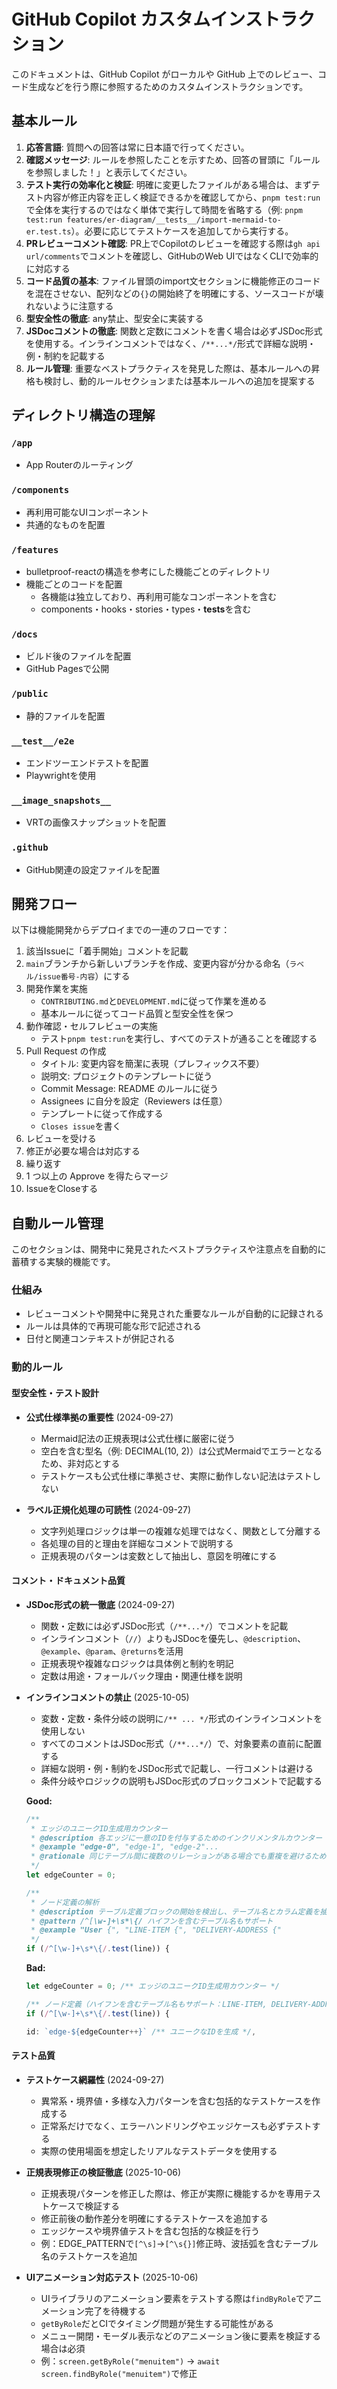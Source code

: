 # GitHub Copilot カスタムインストラクション

このドキュメントは、GitHub Copilot がローカルや GitHub 上でのレビュー、コード生成などを行う際に参照するためのカスタムインストラクションです。

## 基本ルール

1. **応答言語**: 質問への回答は常に日本語で行ってください。
2. **確認メッセージ**: ルールを参照したことを示すため、回答の冒頭に「ルールを参照しました！」と表示してください。
3. **テスト実行の効率化と検証**: 明確に変更したファイルがある場合は、まずテスト内容が修正内容を正しく検証できるかを確認してから、`pnpm test:run`で全体を実行するのではなく単体で実行して時間を省略する（例: `pnpm test:run features/er-diagram/__tests__/import-mermaid-to-er.test.ts`）。必要に応じてテストケースを追加してから実行する。
4. **PRレビューコメント確認**: PR上でCopilotのレビューを確認する際は`gh api url/comments`でコメントを確認し、GitHubのWeb UIではなくCLIで効率的に対応する
5. **コード品質の基本**: ファイル冒頭のimport文セクションに機能修正のコードを混在させない、配列などの`{}`の開始終了を明確にする、ソースコードが壊れないように注意する
6. **型安全性の徹底**: any禁止、型安全に実装する
7. **JSDocコメントの徹底**: 関数と定数にコメントを書く場合は必ずJSDoc形式を使用する。インラインコメントではなく、`/**...*/`形式で詳細な説明・例・制約を記載する
8. **ルール管理**: 重要なベストプラクティスを発見した際は、基本ルールへの昇格も検討し、動的ルールセクションまたは基本ルールへの追加を提案する

## ディレクトリ構造の理解

### `/app`

- App Routerのルーティング

### `/components`

- 再利用可能なUIコンポーネント
- 共通的なものを配置

### `/features`

- bulletproof-reactの構造を参考にした機能ごとのディレクトリ
- 機能ごとのコードを配置
  - 各機能は独立しており、再利用可能なコンポーネントを含む
  - components・hooks・stories・types・**tests**を含む

### `/docs`

- ビルド後のファイルを配置
- GitHub Pagesで公開

### `/public`

- 静的ファイルを配置

### `__test__/e2e`

- エンドツーエンドテストを配置
- Playwrightを使用

### `__image_snapshots__`

- VRTの画像スナップショットを配置

### `.github`

- GitHub関連の設定ファイルを配置

## 開発フロー

以下は機能開発からデプロイまでの一連のフローです：

1. 該当Issueに「着手開始」コメントを記載
2. `main`ブランチから新しいブランチを作成、変更内容が分かる命名（`ラベル/issue番号-内容`）にする
3. 開発作業を実施
   - `CONTRIBUTING.md`と`DEVELOPMENT.md`に従って作業を進める
   - 基本ルールに従ってコード品質と型安全性を保つ
4. 動作確認・セルフレビューの実施
   - テスト`pnpm test:run`を実行し、すべてのテストが通ることを確認する
5. Pull Request の作成
   - タイトル: 変更内容を簡潔に表現（プレフィックス不要）
   - 説明文: プロジェクトのテンプレートに従う
   - Commit Message: README のルールに従う
   - Assignees に自分を設定（Reviewers は任意）
   - テンプレートに従って作成する
   - `Closes issue`を書く
6. レビューを受ける
7. 修正が必要な場合は対応する
8. 繰り返す
9. 1 つ以上の Approve を得たらマージ
10. IssueをCloseする

## 自動ルール管理

このセクションは、開発中に発見されたベストプラクティスや注意点を自動的に蓄積する実験的機能です。

### 仕組み

- レビューコメントや開発中に発見された重要なルールが自動的に記録される
- ルールは具体的で再現可能な形で記述される
- 日付と関連コンテキストが併記される

### 動的ルール

<!-- AUTO_RULES_START: このコメント間のルールは自動管理されます -->

#### 型安全性・テスト設計

- **公式仕様準拠の重要性** (2024-09-27)
  - Mermaid記法の正規表現は公式仕様に厳密に従う
  - 空白を含む型名（例: DECIMAL(10, 2)）は公式Mermaidでエラーとなるため、非対応とする
  - テストケースも公式仕様に準拠させ、実際に動作しない記法はテストしない

- **ラベル正規化処理の可読性** (2024-09-27)
  - 文字列処理ロジックは単一の複雑な処理ではなく、関数として分離する
  - 各処理の目的と理由を詳細なコメントで説明する
  - 正規表現のパターンは変数として抽出し、意図を明確にする

#### コメント・ドキュメント品質

- **JSDoc形式の統一徹底** (2024-09-27)
  - 関数・定数には必ずJSDoc形式（`/**...*/`）でコメントを記載
  - インラインコメント（`//`）よりもJSDocを優先し、`@description`、`@example`、`@param`、`@returns`を活用
  - 正規表現や複雑なロジックは具体例と制約を明記
  - 定数は用途・フォールバック理由・関連仕様を説明

- **インラインコメントの禁止** (2025-10-05)
  - 変数・定数・条件分岐の説明に`/** ... */`形式のインラインコメントを使用しない
  - すべてのコメントはJSDoc形式（`/**...*/`）で、対象要素の直前に配置する
  - 詳細な説明・例・制約をJSDoc形式で記載し、一行コメントは避ける
  - 条件分岐やロジックの説明もJSDoc形式のブロックコメントで記載する

  **Good:**

  ```typescript
  /**
   * エッジのユニークID生成用カウンター
   * @description 各エッジに一意のIDを付与するためのインクリメンタルカウンター
   * @example "edge-0", "edge-1", "edge-2"...
   * @rationale 同じテーブル間に複数のリレーションがある場合でも重複を避けるため
   */
  let edgeCounter = 0;

  /**
   * ノード定義の解析
   * @description テーブル定義ブロックの開始を検出し、テーブル名とカラム定義を抽出
   * @pattern /^[\w-]+\s*\{/ ハイフンを含むテーブル名もサポート
   * @example "User {", "LINE-ITEM {", "DELIVERY-ADDRESS {"
   */
  if (/^[\w-]+\s*\{/.test(line)) {
  ```

  **Bad:**

  ```typescript
  let edgeCounter = 0; /** エッジのユニークID生成用カウンター */

  /** ノード定義（ハイフンを含むテーブル名もサポート：LINE-ITEM, DELIVERY-ADDRESS等） */
  if (/^[\w-]+\s*\{/.test(line)) {

  id: `edge-${edgeCounter++}` /** ユニークなIDを生成 */,
  ```

#### テスト品質

- **テストケース網羅性** (2024-09-27)
  - 異常系・境界値・多様な入力パターンを含む包括的なテストケースを作成する
  - 正常系だけでなく、エラーハンドリングやエッジケースも必ずテストする
  - 実際の使用場面を想定したリアルなテストデータを使用する

- **正規表現修正の検証徹底** (2025-10-06)
  - 正規表現パターンを修正した際は、修正が実際に機能するかを専用テストケースで検証する
  - 修正前後の動作差分を明確にするテストケースを追加する
  - エッジケースや境界値テストを含む包括的な検証を行う
  - 例：EDGE_PATTERNで`[^\s]`→`[^\s{}]`修正時、波括弧を含むテーブル名のテストケースを追加

- **UIアニメーション対応テスト** (2025-10-06)
  - UIライブラリのアニメーション要素をテストする際は`findByRole`でアニメーション完了を待機する
  - `getByRole`だとCIでタイミング問題が発生する可能性がある
  - メニュー開閉・モーダル表示などのアニメーション後に要素を検証する場合は必須
  - 例：`screen.getByRole("menuitem")` → `await screen.findByRole("menuitem")`で修正

<!-- AUTO_RULES_END -->
